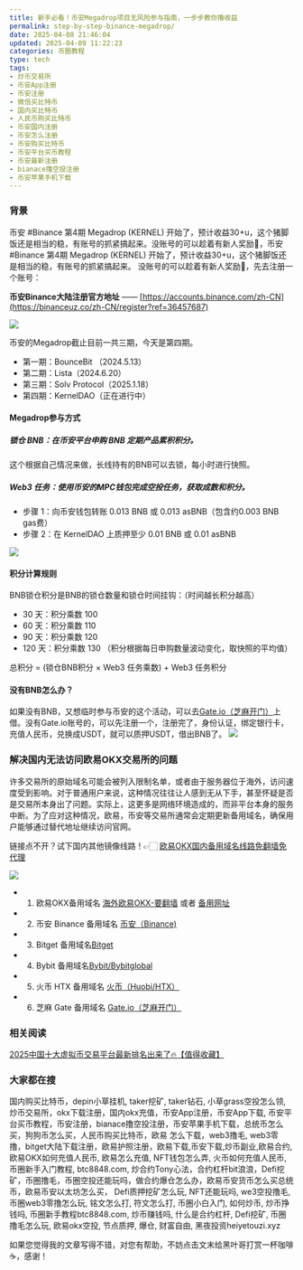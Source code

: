 ```yaml
---
title: 新手必看！币安Megadrop项目无风险参与指南，一步步教你撸收益
permalink: step-by-step-binance-megadrop/
date: 2025-04-08 21:46:04
updated: 2025-04-09 11:22:23
categories: 币圈教程
type: tech
tags:
- 炒币交易所
- 币安App注册
- 币安注册 
- 微信买比特币
- 国内买比特币
- 人民币购买比特币
- 币安国内注册
- 币安怎么注册
- 币安购买比特币
- 币安平台买币教程 
- 币安最新注册
- bianace撸空投注册
- 币安苹果手机下载
---
```


### 背景
币安 #Binance  第4期 Megadrop (KERNEL) 开始了，预计收益30+u，这个猪脚饭还是相当的稳，有账号的抓紧搞起来。没账号的可以趁着有新人奖励🎁，币安 #Binance  第4期 Megadrop (KERNEL) 开始了，预计收益30+u，这个猪脚饭还是相当的稳，有账号的抓紧搞起来。
没账号的可以趁着有新人奖励🎁，先去注册一个账号：

**币安Binance大陆注册官方地址** —— [https://accounts.binance.com/zh-CN](https://binanceuz.co/zh-CN/register?ref=36457687)

[![](https://fe095ec.webp.li/top-10-exchanges-002.jpg)](https://binanceuz.co/zh-CN/register?ref=36457687)


币安的Megadrop截止目前一共三期，今天是第四期。
- 第一期：BounceBit （2024.5.13）
- 第二期：Lista（2024.6.20）
- 第三期：Solv Protocol（2025.1.18）
- 第四期：KernelDAO（正在进行中）


#### Megadrop参与方式
##### 锁仓 BNB：在币安平台申购 BNB 定期产品累积积分。
   这个根据自己情况来做，长线持有的BNB可以去锁，每小时进行快照。
##### Web3 任务：使用币安的MPC钱包完成空投任务，获取成数和积分。
- 步骤 1：向币安钱包转账 0.013 BNB 或 0.013 asBNB（包含约0.003 BNB gas费）
- 步骤 2：在 KernelDAO 上质押至少 0.01 BNB 或 0.01 asBNB

[![](https://fe095ec.webp.li/binance-megadrop_001.jpeg)](https://binanceuz.co/zh-CN/register?ref=36457687)

#### 积分计算规则
BNB锁仓积分是BNB的锁仓数量和锁仓时间挂钩：（时间越长积分越高）
- 30 天：积分乘数 100
- 60 天：积分乘数 110
- 90 天：积分乘数 120
- 120 天：积分乘数 130
（积分根据每日申购数量波动变化，取快照的平均值）

总积分 = (锁仓BNB积分 × Web3 任务乘数) + Web3 任务积分


#### 没有BNB怎么办？
如果没有BNB，又想临时参与币安的这个活动，可以去[Gate.io（芝麻开门）](https://www.gateex.cc/zh/signup?ref_type=103&ref=A1ERAQ)上借。没有Gate.io账号的，可以先注册一个，注册完了，身份认证，绑定银行卡，充值人民币，兑换成USDT，就可以质押USDT，借出BNB了。 
[![](https://fe095ec.webp.li/20250410183843687.png)](https://btc8848.com/top-10-exchanges)


### 解决国内无法访问欧易OKX交易所的问题
许多交易所的原始域名可能会被列入限制名单，或者由于服务器位于海外，访问速度受到影响。对于普通用户来说，这种情况往往让人感到无从下手，甚至怀疑是否是交易所本身出了问题。实际上，这更多是网络环境造成的，而非平台本身的服务中断。为了应对这种情况，欧易，币安等交易所通常会定期更新备用域名，确保用户能够通过替代地址继续访问官网。

链接点不开？试下国内其他镜像线路！👉🏻 [欧易OKX国内备用域名线路免翻墙免代理](https://vlink.cc/okxcn)

[![](https://307e939.webp.li/20250812124552161.png)](https://vlink.cc/okxcn)


- 1. 欧易OKX备用域名 [海外欧易OKX-要翻墙](https://www.okx.com/zh-hans/join/76527935) 或者 [备用网址](https://www.chouyi.kim/zh-hans/join/76527935) 
- 2. 币安 Binance 备用域名 [币安（Binance)](https://binanceuz.co/zh-CN/register?ref=36457687)
- 3. Bitget 备用域名[Bitget](https://www.glassgs.com/zh-CN/referral/register?from=referral&clacCode=VRNEYUTR)
- 4. Bybit 备用域名[Bybit/Bybitglobal](https://www.bybitglobal.com/zh-MY/invite/?ref=VMKORMM)
- 5. 火币 HTX 备用域名 [火币（Huobi/HTX）](https://www.htx.com/invite/zh-cn/1f?invite_code=whf45223)
- 6. 芝麻 Gate 备用域名 [Gate.io（芝麻开门）](https://www.gateex.cc/zh/signup?ref_type=103&ref=A1ERAQ)

### 相关阅读
[2025中国十大虚拟币交易平台最新排名出来了🔥【值得收藏】](https://btc8848.com/top-10-exchanges/)


###  大家都在搜
国内购买比特币，depin小草挂机, taker挖矿, taker钻石, 小草grass空投怎么领, 炒币交易所，okx下载注册，国内okx充值，币安App注册，币安App下载, 币安平台买币教程，币安注册，bianace撸空投注册，币安苹果手机下载，总统币怎么买，狗狗币怎么买，人民币购买比特币，欧易 怎么下载，web3撸毛, web3零撸，bitget大陆下载注册，欧易护照注册，欧易下载,币安下载,炒币副业,欧易合约, 欧易OKX如何充值人民币, 欧易怎么充值, NFT钱包怎么弄, 火币如何充值人民币, 币圈新手入门教程, btc8848.com, 炒合约Tony心法，合约杠杆bit浪浪，Defi挖矿，币圈撸毛，币圈空投还能玩吗，做合约爆仓怎么办，欧易币安货币怎么买总统币，欧易币安以太坊怎么买， Defi质押挖矿怎么玩, NFT还能玩吗, we3空投撸毛, 币圈web3零撸怎么玩, 铭文怎么打, 符文怎么打, 币圈小白入门, 如何炒币, 炒币挣钱吗, 币圈新手教程btc8848.com, 炒币赚钱吗, 什么是合约杠杆, Defi挖矿, 币圈撸毛怎么玩, 欧易okx空投, 节点质押, 爆仓, 财富自由, 黑夜投资heiyetouzi.xyz

如果您觉得我的文章写得不错，对您有帮助，不妨点击文末给黑叶哥打赏一杯咖啡☕️，感谢！